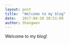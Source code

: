 ```yaml
---
layout: post
title:  "Welcome to my blog"
date:   2017-04-28 20:51:09
author: Shangwen
---
```


Welcome to my blog!